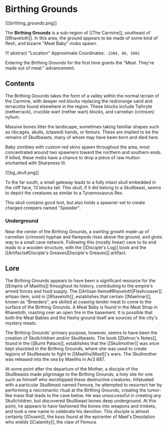 # Birthing Grounds

![[birthing_grounds.png]]

The **Birthing Grounds** is a sub-region of [[The Carmine]], southeast of [[Rhaveloth]]. In this area, the ground appears to be made of some kind of flesh, and bizarre "Meat Baby" mobs spawn.

!!! abstract "Location"
    Approximate Coordinates: `-2384, 80, 5602`

Entering the Birthing Grounds for the first time grants the "Meat. They're made out of meat." advancement.

## Contents

The Birthing Grounds takes the form of a valley within the normal terrain of the Carmine, with deeper red blocks replacing the red/orange sand and terracotta found elsewhere in the region. These blocks include Taihryte (netherrack), crucible wart (nether wart) blocks, and carnelian (crimson) nylium. 

Massive bones litter the landscape, sometimes taking familiar shapes such as ribcages, skulls, (clawed) hands, or femurs. These are implied to be the remains of Skullbeasts, many of whom may have been born and died here.

Baby zombies with custom red skins spawn throughout the area, most concentrated around two spawners toward the northern and southern ends. If killed, these mobs have a chance to drop a piece of raw mutton enchanted with Sharpness III.

![[bg_skull.png]]

To the far south, a small gateway leads to a fully intact skull embedded in the cliff face, 13 blocks tall. This skull, if it did belong to a Skullbeast, seems to depict the creatures as similar to a Tyrannosaurus Rex.

This skull contains good loot, but also holds a spawner set to create charged creepers named "Speeder".

### Underground

Near the center of the Birthing Grounds, a swirling growth made up of carnelian (crimson) hyphae and flarepods rises above the ground, and gives way to a small cave network. Following this (mostly linear) cave to its end leads to a wooden structure, with the [[Disciple's Log]] book and the [[Artifacts#Disciple's Greaves|Disciple's Greaves]] artifact.

## Lore

The Birthing Grounds appears to have been a significant resource for the [[Empire of Maelihs]] throughout its history, contributing to the empire's armed forces and food supply. The [[Artisan Items#Rhaveloth|Fleshcoaxer]] artisan item, sold in [[Rhaveloth]], establishes that certain [[Maelmari]], known as "Breeders", are skilled at coaxing tender meat to come to the surface of the Birthing Grounds. A Meat Baby is found in the Meat Shop in Rhaveloth, roasting over an open fire in the basement. It is possible that both the Meat Babies and the fleshy ground itself are sources of the city's mystery meats.

The Birthing Grounds' primary purpose, however, seems to have been the creation of Skullchildren and/or Skullbeasts. The book [[Dahroc's Notes]], found in the [[Burnt Palace]], establishes that the [[Skullmother]] was once kept shackled in the Birthing Grounds, where she was used to create legions of Skullbeasts to fight in [[Maelihs|Mael]]'s wars. The Skullmother was released into the sea by Maelihs in Av3 687.

At some point after the departure of the Mother, a disciple of the Skullbeasts made pilgrimage to the Birthing Grounds, a holy site for one such as himself who worshipped these destructive creatures. Infatuated with a particular Skullbeast named Femura, he attempted to resurrect her by performing a necromantic ritual at the Birthing Grounds, creating the tumor-like mass that leads to the cave below. He was unsuccessful in creating any Skullchildren, but discovered Skullbeast bones deep underground. At this point, he appears to have fashioned the bones into weapons and trinkets, and took a new name to celebrate his devotion. This disciple is almost certainly [[Ossein]], the boss found at the epicenter of Mael's Desolation who wields [[Calamity]], the claw of Femura.
